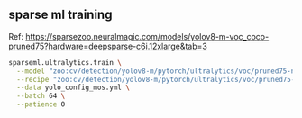 
## sparse ml training

Ref: https://sparsezoo.neuralmagic.com/models/yolov8-m-voc_coco-pruned75?hardware=deepsparse-c6i.12xlarge&tab=3

```bash
sparseml.ultralytics.train \
  --model "zoo:cv/detection/yolov8-m/pytorch/ultralytics/voc/pruned75-none" \
  --recipe "zoo:cv/detection/yolov8-m/pytorch/ultralytics/voc/pruned75-none" \
  --data yolo_config_mos.yml \
  --batch 64 \
  --patience 0
```